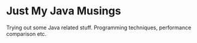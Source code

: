 # Just My Java Musings

Trying out some Java related stuff. Programming techniques, performance comparison etc.
